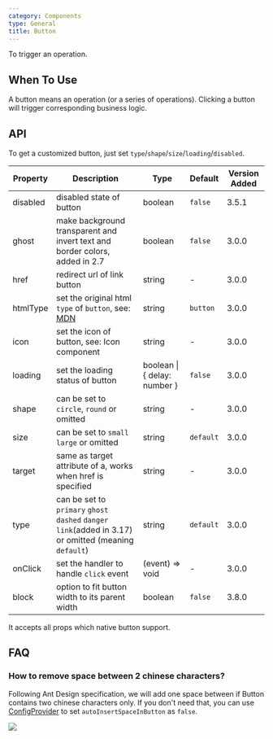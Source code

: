```yaml
---
category: Components
type: General
title: Button
---
```


To trigger an operation.

## When To Use

A button means an operation (or a series of operations). Clicking a button will trigger corresponding business logic.

## API

To get a customized button, just set `type`/`shape`/`size`/`loading`/`disabled`.

| Property | Description | Type | Default | Version Added |
| --- | --- | --- | --- | --- |
| disabled | disabled state of button | boolean | `false` | 3.5.1 |
| ghost | make background transparent and invert text and border colors, added in 2.7 | boolean | `false` | 3.0.0 |
| href | redirect url of link button | string | - | 3.0.0 |
| htmlType | set the original html `type` of `button`, see: [MDN](https://developer.mozilla.org/en-US/docs/Web/HTML/Element/button#attr-type) | string | `button` | 3.0.0 |
| icon | set the icon of button, see: Icon component | string | - | 3.0.0 |
| loading | set the loading status of button | boolean \| { delay: number } | `false` | 3.0.0 |
| shape | can be set to `circle`, `round` or omitted | string | - | 3.0.0 |
| size | can be set to `small` `large` or omitted | string | `default` | 3.0.0 |
| target | same as target attribute of a, works when href is specified | string | - | 3.0.0 |
| type | can be set to `primary` `ghost` `dashed` `danger` `link`(added in 3.17) or omitted (meaning `default`) | string | `default` | 3.0.0 |
| onClick | set the handler to handle `click` event | (event) => void | - | 3.0.0 |
| block | option to fit button width to its parent width | boolean | `false` | 3.8.0 |

It accepts all props which native button support.

## FAQ

### How to remove space between 2 chinese characters?

Following Ant Design specification, we will add one space between if Button contains two chinese characters only. If you don't need that, you can use [ConfigProvider](/components/config-provider/#API) to set `autoInsertSpaceInButton` as `false`.

![](https://gw.alipayobjects.com/zos/antfincdn/Hz5HL9gsT4/f29f170d-b78d-4d2b-aa71-0da6a9ead4d9.png)

<style>
[id^=components-button-demo-] .ant-btn {
  margin-right: 8px;
  margin-bottom: 12px;
}
[id^=components-button-demo-] .ant-btn-group > .ant-btn,
[id^=components-button-demo-] .ant-btn-group > span > .ant-btn {
  margin-right: 0;
}
</style>
